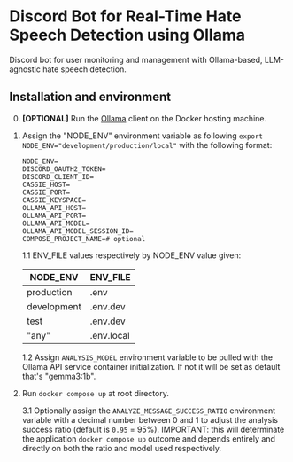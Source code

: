 # Discord Bot for Real-Time Hate Speech Detection using Ollama

Discord bot for user monitoring and management with Ollama-based, LLM-agnostic hate speech detection.

## Installation and environment

0. **[OPTIONAL]** Run the [Ollama](https://github.com/ollama/ollama) client on the Docker hosting machine.
1. Assign the "NODE_ENV" environment variable as following `export NODE_ENV="development/production/local"` with the following format:

   ```env
   NODE_ENV=
   DISCORD_OAUTH2_TOKEN=
   DISCORD_CLIENT_ID=
   CASSIE_HOST=
   CASSIE_PORT=
   CASSIE_KEYSPACE=
   OLLAMA_API_HOST=
   OLLAMA_API_PORT=
   OLLAMA_API_MODEL=
   OLLAMA_API_MODEL_SESSION_ID=
   COMPOSE_PROJECT_NAME=# optional
   ```

    1.1 ENV_FILE values respectively by NODE_ENV value given:

    | NODE_ENV    | ENV_FILE   |
    |-------------|------------|
    | production  | .env       |
    | development | .env.dev   |
    | test        | .env.dev   |
    | "any"       | .env.local |

    1.2 Assign `ANALYSIS_MODEL` environment variable to be pulled with the Ollama API service container initialization. If not it will be set as default that's "gemma3:1b".
2. Run `docker compose up` at root directory.

    3.1 Optionally assign the `ANALYZE_MESSAGE_SUCCESS_RATIO` environment variable with a decimal number between 0 and 1 to adjust the analysis success ratio (default is `0.95` = 95%). IMPORTANT: this will determinate the application `docker compose up` outcome and depends entirely and directly on both the ratio and model used respectively.
